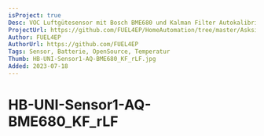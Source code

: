 ```yaml
---
isProject: true
Desc: VOC Luftgütesensor mit Bosch BME680 und Kalman Filter Autokalibrierung, rLF Version
ProjectUrl: https://github.com/FUEL4EP/HomeAutomation/tree/master/AsksinPP_developments/sketches/HB-UNI-Sensor1-AQ-BME680_KF_rLF
Author: FUEL4EP
AuthorUrl: https://github.com/FUEL4EP
Tags: Sensor, Batterie, OpenSource, Temperatur
Thumb: HB-UNI-Sensor1-AQ-BME680_KF_rLF.jpg
Added: 2023-07-18
---
```


# HB-UNI-Sensor1-AQ-BME680_KF_rLF

